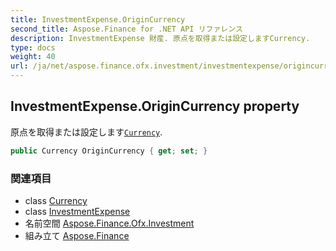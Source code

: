 ```yaml
---
title: InvestmentExpense.OriginCurrency
second_title: Aspose.Finance for .NET API リファレンス
description: InvestmentExpense 財産. 原点を取得または設定しますCurrency.
type: docs
weight: 40
url: /ja/net/aspose.finance.ofx.investment/investmentexpense/origincurrency/
---
```

## InvestmentExpense.OriginCurrency property

原点を取得または設定します[`Currency`](../currency/).

```csharp
public Currency OriginCurrency { get; set; }
```

### 関連項目

* class [Currency](../../../aspose.finance.ofx/currency/)
* class [InvestmentExpense](../)
* 名前空間 [Aspose.Finance.Ofx.Investment](../../investmentexpense/)
* 組み立て [Aspose.Finance](../../../)


